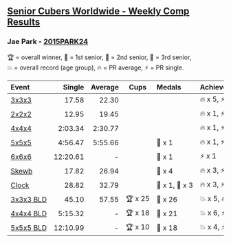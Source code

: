 <style>table {white-space: nowrap;}</style>

## [Senior Cubers Worldwide - Weekly Comp Results](/scw-comp/results/)
### Jae Park - [2015PARK24](https://www.worldcubeassociation.org/persons/2015PARK24)

<span style="white-space: nowrap;">🏆 = overall winner</span>, <span style="white-space: nowrap;">🥇 = 1st senior</span>, <span style="white-space: nowrap;">🥈 = 2nd senior</span>, <span style="white-space: nowrap;">🥉 = 3rd senior</span>, <span style="white-space: nowrap;">💥 = overall record (age group)</span>, <span style="white-space: nowrap;">🔥 = PR average</span>, <span style="white-space: nowrap;">⚡ = PR single</span>.

| Event | Single | Average | Cups | Medals | Achievements|
| :-- | --: | --: | :--: | :-- | :-- |
| [3x3x3](333.md) | 17.58 | 22.30 |  |  | 🔥 x 5, ⚡ x 4 |
| [2x2x2](222.md) | 12.95 | 19.45 |  |  | 🔥 x 1, ⚡ x 1 |
| [4x4x4](444.md) | 2:03.34 | 2:30.77 |  |  | 🔥 x 1, ⚡ x 2 |
| [5x5x5](555.md) | 4:56.47 | 5:55.66 |  | 🥉 x 1 | 🔥 x 1, ⚡ x 4 |
| [6x6x6](666.md) | 12:20.61 | - |  | 🥈 x 1 | ⚡ x 1 |
| [Skewb](skewb.md) | 17.82 | 26.94 |  | 🥈 x 4 | 🔥 x 3, ⚡ x 3 |
| [Clock](clock.md) | 28.82 | 32.79 |  | 🥈 x 1, 🥉 x 3 | 🔥 x 3, ⚡ x 3 |
| [3x3x3 BLD](333bf.md) | 45.10 | 57.55 | 🏆 x 25 | 🥇 x 26 | 💥 x 5, 🔥 x 2, ⚡ x 4 |
| [4x4x4 BLD](444bf.md) | 5:15.32 | - | 🏆 x 18 | 🥇 x 21 | 💥 x 6, ⚡ x 6 |
| [5x5x5 BLD](555bf.md) | 12:10.99 | - | 🏆 x 10 | 🥇 x 18 | 💥 x 4, ⚡ x 4 |

<!-- Global site tag (gtag.js) - Google Analytics -->
<script async src="https://www.googletagmanager.com/gtag/js?id=UA-86348435-3"></script>
<script>window.dataLayer = window.dataLayer || []; function gtag() {dataLayer.push(arguments);} gtag('js', new Date()); gtag('config', 'UA-86348435-3');</script>
